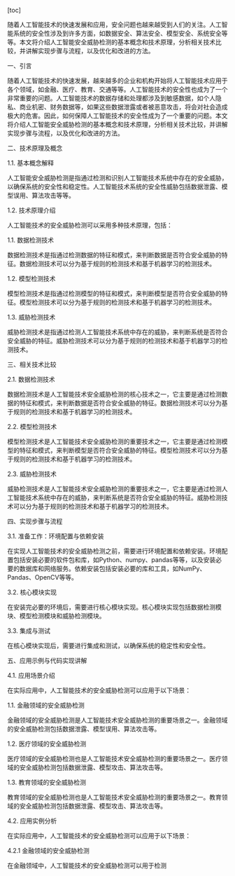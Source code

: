 
[toc]                    
                
                
随着人工智能技术的快速发展和应用，安全问题也越来越受到人们的关注。人工智能系统的安全性涉及到许多方面，如数据安全、算法安全、模型安全、系统安全等等。本文将介绍人工智能安全威胁检测的基本概念和技术原理，分析相关技术比较，并讲解实现步骤与流程，以及优化和改进的方法。

一、引言

随着人工智能技术的快速发展，越来越多的企业和机构开始将人工智能技术应用于各个领域，如金融、医疗、教育、交通等等。人工智能技术的安全性也成为了一个非常重要的问题。人工智能技术的数据存储和处理都涉及到敏感数据，如个人隐私、商业机密、财务数据等，如果这些数据泄露或者被恶意攻击，将会对社会造成极大的危害。因此，如何保障人工智能技术的安全性成为了一个重要的问题。本文将介绍人工智能安全威胁检测的基本概念和技术原理，分析相关技术比较，并讲解实现步骤与流程，以及优化和改进的方法。

二、技术原理及概念

1.1. 基本概念解释

人工智能安全威胁检测是指通过检测和识别人工智能技术系统中存在的安全威胁，以确保系统的安全性和稳定性。人工智能技术系统的安全性威胁包括数据泄露、模型误用、算法攻击等等。

1.2. 技术原理介绍

人工智能技术的安全威胁检测可以采用多种技术原理，包括：

1.1. 数据检测技术

数据检测技术是指通过检测数据的特征和模式，来判断数据是否符合安全威胁的特征。数据检测技术可以分为基于规则的检测技术和基于机器学习的检测技术。

1.2. 模型检测技术

模型检测技术是指通过检测模型的特征和模式，来判断模型是否符合安全威胁的特征。模型检测技术可以分为基于规则的检测技术和基于机器学习的检测技术。

1.3. 威胁检测技术

威胁检测技术是指通过检测人工智能技术系统中存在的威胁，来判断系统是否符合安全威胁的特征。威胁检测技术可以分为基于规则的检测技术和基于机器学习的检测技术。

三、相关技术比较

2.1. 数据检测技术

数据检测技术是人工智能技术安全威胁检测的核心技术之一，它主要是通过检测数据的特征和模式，来判断数据是否符合安全威胁的特征。数据检测技术可以分为基于规则的检测技术和基于机器学习的检测技术。

2.2. 模型检测技术

模型检测技术是人工智能技术安全威胁检测的重要技术之一，它主要是通过检测模型的特征和模式，来判断模型是否符合安全威胁的特征。模型检测技术可以分为基于规则的检测技术和基于机器学习的检测技术。

2.3. 威胁检测技术

威胁检测技术是人工智能技术安全威胁检测的重要技术之一，它主要是通过检测人工智能技术系统中存在的威胁，来判断系统是否符合安全威胁的特征。威胁检测技术可以分为基于规则的检测技术和基于机器学习的检测技术。

四、实现步骤与流程

3.1. 准备工作：环境配置与依赖安装

在实现人工智能技术的安全威胁检测之前，需要进行环境配置和依赖安装。环境配置包括安装必要的软件包和库，如Python、numpy、pandas等等，以及安装必要的数据库和网络服务。依赖安装包括安装必要的库和工具，如NumPy、Pandas、OpenCV等等。

3.2. 核心模块实现

在安装完必要的环境后，需要进行核心模块实现。核心模块实现包括数据检测模块、模型检测模块和威胁检测模块。

3.3. 集成与测试

在核心模块实现后，需要进行集成和测试，以确保系统的稳定性和安全性。

五、应用示例与代码实现讲解

4.1. 应用场景介绍

在实际应用中，人工智能技术的安全威胁检测可以应用于以下场景：

1.1. 金融领域的安全威胁检测

金融领域的安全威胁检测是人工智能技术安全威胁检测的重要场景之一。金融领域的安全威胁检测包括数据泄露、模型误用、算法攻击等。

1.2. 医疗领域的安全威胁检测

医疗领域的安全威胁检测也是人工智能技术安全威胁检测的重要场景之一。医疗领域的安全威胁检测包括数据泄露、模型攻击、算法攻击等。

1.3. 教育领域的安全威胁检测

教育领域的安全威胁检测也是人工智能技术安全威胁检测的重要场景之一。教育领域的安全威胁检测包括数据泄露、模型攻击、算法攻击等。

4.2. 应用实例分析

在实际应用中，人工智能技术的安全威胁检测可以应用于以下场景：

4.2.1 金融领域的安全威胁检测

在金融领域中，人工智能技术的安全威胁检测可以用于检测

